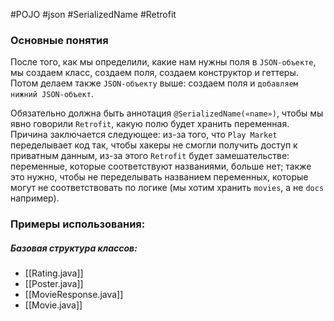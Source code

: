 #POJO #json #SerializedName #Retrofit 
### Основные понятия

После того, как мы определили, какие нам нужны поля в `JSON-объекте`, мы создаем класс, создаем поля, создаем конструктор и геттеры. Потом делаем также `JSON-объекту` выше: создаем поля и `добавляем нижний JSON-объект`.

Обязательно должна быть аннотация `@SerializedName(«name»)`, чтобы мы явно говорили `Retrofit`, какую полю будет хранить переменная. Причина заключается следующее: из-за того, что `Play Market` переделывает код так, чтобы хакеры не смогли получить доступ к приватным данным, из-за этого `Retrofit` будет замешательстве: переменные, которые соответствуют названиями, больше нет; также это нужно, чтобы не переделывать названием переменных, которые могут не соответствовать по логике (мы хотим хранить `movies`, а не `docs` например).
### Примеры использования:

##### Базовая структура классов:
- [[Rating.java]]
- [[Poster.java]]
- [[MovieResponse.java]]
- [[Movie.java]]



